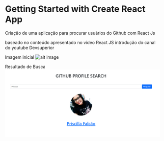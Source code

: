 # Getting Started with Create React App

Criação de uma aplicação para procurar usuários do Github com React Js

baseado no conteúdo apresentado no video React JS introdução do canal do youtube Devsuperior


Imagem inicial
![alt image](./src/Opera%20Instant%C3%A2neo_2022-06-03_214734_localhost.png)

Resultado de Busca
![alt image](./src/result_search.png)
